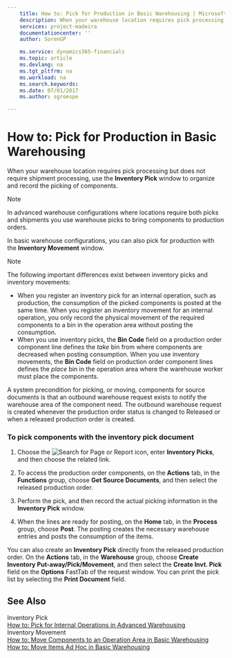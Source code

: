 ```yaml
---
    title: How to: Pick for Production in Basic Warehousing | Microsoft Docs
    description: When your warehouse location requires pick processing but does not require shipment processing, use the **Inventory Pick** window to organize and record the picking of components.
    services: project-madeira
    documentationcenter: ''
    author: SorenGP

    ms.service: dynamics365-financials
    ms.topic: article
    ms.devlang: na
    ms.tgt_pltfrm: na
    ms.workload: na
    ms.search.keywords:
    ms.date: 07/01/2017
    ms.author: sgroespe

---
```

# How to: Pick for Production in Basic Warehousing
When your warehouse location requires pick processing but does not require shipment processing, use the **Inventory Pick** window to organize and record the picking of components.  
  
> [!NOTE]  
>  In advanced warehouse configurations where locations require both picks and shipments you use warehouse picks to bring components to production orders.  
  
 In basic warehouse configurations, you can also pick for production with the **Inventory Movement** window.  
  
> [!NOTE]  
>  The following important differences exist between inventory picks and inventory movements:  
>   
>  -   When you register an inventory pick for an internal operation, such as production, the consumption of the picked components is posted at the same time. When you register an inventory movement for an internal operation, you only record the physical movement of the required components to a bin in the operation area without posting the consumption.  
> -   When you use inventory picks, the **Bin Code** field on a production order component line defines the *take* bin from where components are decreased when posting consumption. When you use inventory movements, the **Bin Code** field on production order component lines defines the *place* bin in the operation area where the warehouse worker must place the components.  
  
 A system precondition for picking, or moving, components for source documents is that an outbound warehouse request exists to notify the warehouse area of the component need. The outbound warehouse request is created whenever the production order status is changed to Released or when a released production order is created.  
  
### To pick components with the inventory pick document  
  
1.  Choose the ![Search for Page or Report](media/ui-search/search_small.png "Search for Page or Report icon") icon, enter **Inventory Picks**, and then choose the related link.  
  
2.  To access the production order components, on the **Actions** tab, in the **Functions** group, choose **Get Source Documents**, and then select the released production order.  
  
3.  Perform the pick, and then record the actual picking information in the **Inventory Pick** window.  
  
4.  When the lines are ready for posting, on the **Home** tab, in the **Process** group, choose **Post**. The posting creates the necessary warehouse entries and posts the consumption of the items.  
  
 You can also create an **Inventory Pick** directly from the released production order. On the **Actions** tab, in the **Warehouse** group, choose **Create Inventory Put-away/Pick/Movement**, and then select the **Create Invt. Pick** field on the **Options** FastTab of the request window. You can print the pick list by selecting the **Print Document** field.  
  
## See Also  
 Inventory Pick   
 [How to: Pick for Internal Operations in Advanced Warehousing](../how-to-pick-for-internal-operations-in-advanced-warehousing.md)   
 Inventory Movement   
 [How to: Move Components to an Operation Area in Basic Warehousing](../how-to-move-components-to-an-operation-area-in-basic-warehousing.md)   
 [How to: Move Items Ad Hoc in Basic Warehousing](../how-to-move-items-ad-hoc-in-basic-warehousing.md)